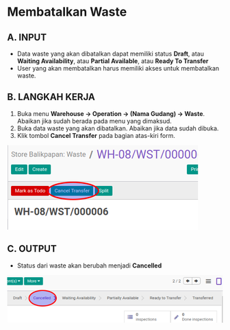 # Membatalkan Waste

## A. INPUT

* Data waste yang akan dibatalkan dapat memiliki status **Draft**, atau **Waiting Availability**, atau **Partial Available**, atau **Ready To Transfer**
* User yang akan membatalkan harus memiliki akses untuk membatalkan waste.

## B. LANGKAH KERJA

1. Buka menu **Warehouse -> Operation -> (Nama Gudang) -> Waste**. Abaikan jika sudah berada
pada menu yang dimaksud.
2. Buka data waste yang akan dibatalkan. Abaikan jika data sudah dibuka.
3. Klik tombol **Cancel Transfer** pada bagian atas-kiri form.

![](../../img/waste/tombol-cancel.png)

## C. OUTPUT

* Status dari waste akan berubah menjadi **Cancelled**

![](../../img/waste/status-cancel.png)
